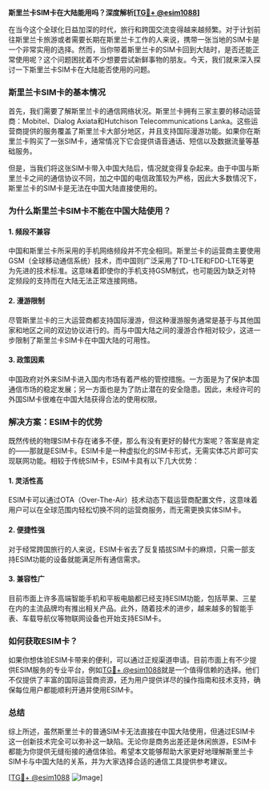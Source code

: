 **斯里兰卡SIM卡在大陆能用吗？深度解析[[TG💪+ @esim1088](https://t.me/s/esim1088)]**

在当今这个全球化日益加深的时代，旅行和跨国交流变得越来越频繁。对于计划前往斯里兰卡旅游或者需要长期在斯里兰卡工作的人来说，携带一张当地的SIM卡是一个非常实用的选择。然而，当你带着斯里兰卡的SIM卡回到大陆时，是否还能正常使用呢？这个问题困扰着不少想要尝试新鲜事物的朋友。今天，我们就来深入探讨一下斯里兰卡SIM卡在大陆能否使用的问题。

### 斯里兰卡SIM卡的基本情况

首先，我们需要了解斯里兰卡的通信网络状况。斯里兰卡拥有三家主要的移动运营商：Mobitel、Dialog Axiata和Hutchison Telecommunications Lanka。这些运营商提供的服务覆盖了斯里兰卡大部分地区，并且支持国际漫游功能。如果你在斯里兰卡购买了一张SIM卡，通常情况下它会提供语音通话、短信以及数据流量等基础服务。

但是，当我们将这张SIM卡带入中国大陆后，情况就变得复杂起来。由于中国与斯里兰卡之间的通信协议不同，加之中国的电信政策较为严格，因此大多数情况下，斯里兰卡的SIM卡是无法在中国大陆直接使用的。

### 为什么斯里兰卡SIM卡不能在中国大陆使用？

#### 1. **频段不兼容**
   中国和斯里兰卡所采用的手机网络频段并不完全相同。斯里兰卡的运营商主要使用GSM（全球移动通信系统）技术，而中国则广泛采用了TD-LTE和FDD-LTE等更为先进的技术标准。这意味着即使你的手机支持GSM制式，也可能因为缺乏对特定频段的支持而在大陆无法正常连接网络。

#### 2. **漫游限制**
   尽管斯里兰卡的三大运营商都支持国际漫游，但这种漫游服务通常是基于与其他国家和地区之间的双边协议进行的。而与中国大陆之间的漫游合作相对较少，这进一步限制了斯里兰卡SIM卡在中国大陆的可用性。

#### 3. **政策因素**
   中国政府对外来SIM卡进入国内市场有着严格的管控措施。一方面是为了保护本国通信市场的稳定发展；另一方面也是为了防止潜在的安全隐患。因此，未经许可的外国SIM卡很难在中国大陆获得合法的使用权限。

### 解决方案：ESIM卡的优势

既然传统的物理SIM卡存在诸多不便，那么有没有更好的替代方案呢？答案是肯定的——那就是ESIM卡。ESIM卡是一种虚拟化的SIM卡形式，无需实体芯片即可实现联网功能。相较于传统SIM卡，ESIM卡具有以下几大优势：

#### 1. **灵活性高**
   ESIM卡可以通过OTA（Over-The-Air）技术动态下载运营商配置文件，这意味着用户可以在全球范围内轻松切换不同的运营商服务，而无需更换实体SIM卡。

#### 2. **便捷性强**
   对于经常跨国旅行的人来说，ESIM卡省去了反复插拔SIM卡的麻烦，只需一部支持ESIM功能的设备就能满足所有通信需求。

#### 3. **兼容性广**
   目前市面上许多高端智能手机和平板电脑都已经支持ESIM功能，包括苹果、三星在内的主流品牌均有推出相关产品。此外，随着技术的进步，越来越多的智能手表、车载导航仪等物联网设备也开始支持ESIM卡。

### 如何获取ESIM卡？

如果你想体验ESIM卡带来的便利，可以通过正规渠道申请。目前市面上有不少提供ESIM服务的专业平台，例如[TG💪+ @esim1088](https://t.me/s/esim1088)就是一个值得信赖的选择。他们不仅提供了丰富的国际运营商资源，还为用户提供详尽的操作指南和技术支持，确保每位用户都能顺利开通并使用ESIM卡。

### 总结

综上所述，虽然斯里兰卡的普通SIM卡无法直接在中国大陆使用，但通过ESIM卡这一创新技术完全可以弥补这一缺陷。无论你是商务出差还是休闲旅游，ESIM卡都能为你提供无缝衔接的通信体验。希望本文能够帮助大家更好地理解斯里兰卡SIM卡与中国大陆的关系，并为大家选择合适的通信工具提供参考建议。

[[TG💪+ @esim1088](https://t.me/s/esim1088) ![Image](https://i.postimg.cc/4NQfJmqS/Snipaste-2025-05-13-00-14-12.png)]